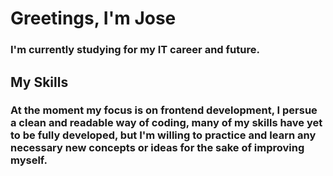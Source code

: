 # Greetings, I'm Jose

### I'm currently studying for my IT career and future.

## My Skills 

### At the moment my focus is on frontend development, I persue a clean and readable way of coding, many of my skills have yet to be fully developed, but I'm willing to practice and learn any necessary new concepts or ideas for the sake of improving myself. 



